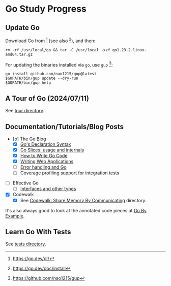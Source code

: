 # Go Study Progress

## Update Go

Download Go from [^1] (see also [^2]), and then:
```
rm -rf /usr/local/go && tar -C /usr/local -xzf go1.23.2.linux-amd64.tar.gz
```

For updating the binaries installed via `go`, use `gup` [^3]:
```
go install github.com/nao1215/gup@latest
$GOPATH/bin/gup update --dry-run
$GOPATH/bin/gup help
```

[^1]: https://go.dev/dl/
[^2]: https://go.dev/doc/install
[^3]: https://github.com/nao1215/gup

## A Tour of Go (2024/07/11)

See [tour directory](tour/).

## Documentation/Tutorials/Blog Posts

- [o] The Go Blog
  - [X] [Go's Declaration Syntax](https://go.dev/blog/declaration-syntax)
  - [X] [Go Slices: usage and internals](https://go.dev/blog/slices-intro)
  - [X] [How to Write Go Code](how_to_write_go_code/)
  - [X] [Writing Web Applications](gowiki/)
  - [ ] [Error handling and Go](https://go.dev/blog/error-handling-and-go)
  - [ ] [Coverage profiling support for integration tests](https://go.dev/doc/build-cover)
- [ ] Effective Go
  - [ ] [Interfaces and other types](https://go.dev/doc/effective_go#interfaces_and_types)
- [X] Codewalk
  - [X] See [Codewalk: Share Memory By Communicating](share_memory_by_communicating/) directory.

It's also always good to look at the annotated code pieces at [Go By Example](https://gobyexample.com/).

## Learn Go With Tests

See [tests directory](tests/).
